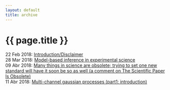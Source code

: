```yaml
---
layout: default
title: archive
---
```


{{ page.title }}
================

22 Feb 2018: [Introduction/Disclaimer](https://caesoma.github.io/archive/standalone/2018-02-22-introduction-disclaimer.html)  
28 Mar 2018: [Model-based inference in experimental science](https://caesoma.github.io/archive/standalone/2018-03-28-model-based-science)  
09 Abr 2018: [Many things in science are obsolete; trying to set one new standard will have it soon be so as well (a comment on The Scientific Paper Is Obsolete)](https://caesoma.github.io/archive/standalone/2018-04-09-not-just-the-scientific-paper-is-obsolete)  
11 Abr 2018: [Multi-channel gaussian processes (part1: introduction)](https://caesoma.github.io/archive/standalone/2018-04-11-multichannel-gaussian-processes-pt1)  
